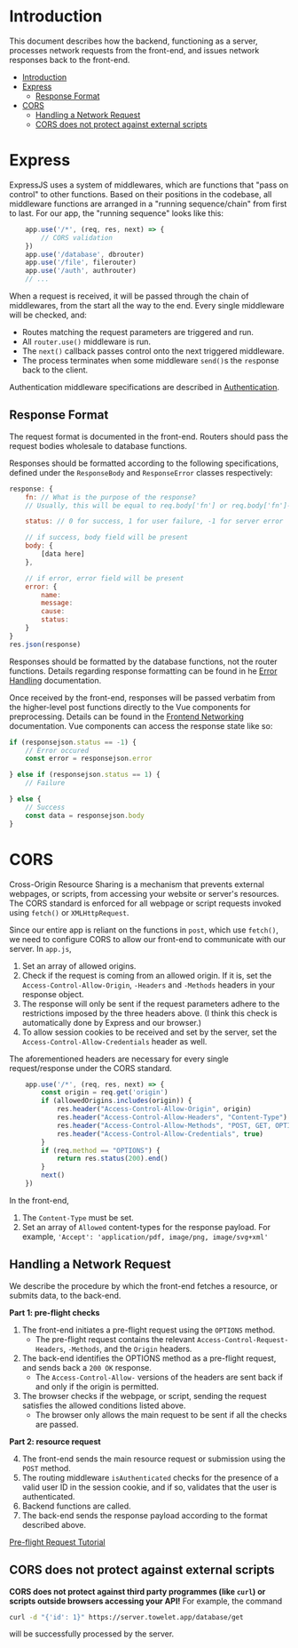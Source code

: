 # Introduction

This document describes how the backend, functioning as a server, processes network requests from the front-end, and issues network responses back to the front-end.

- [Introduction](#introduction)
- [Express](#express)
	- [Response Format](#response-format)
- [CORS](#cors)
	- [Handling a Network Request](#handling-a-network-request)
	- [CORS does not protect against external scripts](#cors-does-not-protect-against-external-scripts)

# Express

ExpressJS uses a system of middlewares, which are functions that "pass on control" to other functions. Based on their positions in the codebase, all middleware functions are arranged in a "running sequence/chain" from first to last. For our app, the "running sequence" looks like this:

```js
	app.use('/*', (req, res, next) => {
		// CORS validation
	})
	app.use('/database', dbrouter)
	app.use('/file', filerouter)
	app.use('/auth', authrouter)
	// ...
```

When a request is received, it will be passed through the chain of middlewares, from the start all the way to the end. Every single middleware will be checked, and:
- Routes matching the request parameters are triggered and run.
- All `router.use()` middleware is run.
- The `next()` callback passes control onto the next triggered middleware.
- The process terminates when some middleware `send()`s the `res`ponse back to the client.

Authentication middleware specifications are described in [Authentication](./authentication.md).

## Response Format

The request format is documented in the front-end. Routers should pass the request bodies wholesale to database functions.

Responses should be formatted according to the following specifications, defined under the `ResponseBody` and `ResponseError` classes respectively:
```js
response: {
	fn: // What is the purpose of the response?
	// Usually, this will be equal to req.body['fn'] or req.body['fn']-error.

	status: // 0 for success, 1 for user failure, -1 for server error

	// if success, body field will be present
	body: {
		[data here]
	},

	// if error, error field will be present
	error: {
		name:
		message:
		cause:
		status:
	}
}
res.json(response)
```
Responses should be formatted by the database functions, not the router functions. Details regarding response formatting can be found in he [Error Handling](./error-handling.md) documentation.

Once received by the front-end, responses will be passed verbatim from the higher-level post functions directly to the Vue components for preprocessing. Details can be found in the [Frontend Networking](../Frontend/networking.md) documentation. Vue components can access the response state like so:
```js
if (responsejson.status == -1) {
	// Error occured
	const error = responsejson.error

} else if (responsejson.status == 1) {
	// Failure

} else {
	// Success
	const data = responsejson.body
}
```

# CORS

Cross-Origin Resource Sharing is a mechanism that prevents external webpages, or scripts, from accessing your website or server's resources. The CORS standard is enforced for all webpage or script requests invoked using `fetch()` or `XMLHttpRequest`.

Since our entire app is reliant on the functions in `post`, which use `fetch()`, we need to configure CORS to allow our front-end to communicate with our server. In `app.js`,	

1. Set an array of allowed origins.
2. Check if the request is coming from an allowed origin. If it is, set the `Access-Control-Allow-Origin`, `-Headers` and `-Methods` headers in your response object.
3. The response will only be sent if the request parameters adhere to the restrictions imposed by the three headers above. (I think this check is automatically done by Express and our browser.)
4. To allow session cookies to be received and set by the server, set the `Access-Control-Allow-Credentials` header as well.

The aforementioned headers are necessary for every single request/response under the CORS standard.

```js
	app.use('/*', (req, res, next) => {
		const origin = req.get('origin')
		if (allowedOrigins.includes(origin)) {
			res.header("Access-Control-Allow-Origin", origin)
			res.header("Access-Control-Allow-Headers", "Content-Type")
			res.header("Access-Control-Allow-Methods", "POST, GET, OPTIONS, DELETE")
			res.header("Access-Control-Allow-Credentials", true)
		}
		if (req.method == "OPTIONS") {
			return res.status(200).end()
		}
		next()
	})
```

In the front-end,

1. The `Content-Type` must be set.
2. Set an array of `Allowed` content-types for the response payload. For example, `'Accept': 'application/pdf, image/png, image/svg+xml'`

## Handling a Network Request

We describe the procedure by which the front-end fetches a resource, or submits data, to the back-end.

**Part 1: pre-flight checks**

1. The front-end initiates a pre-flight request using the `OPTIONS` method.
   - The pre-flight request contains the relevant `Access-Control-Request-Headers`, `-Methods`, and the `Origin` headers. 
2. The back-end identifies the OPTIONS method as a pre-flight request, and sends back a `200 OK` response. 
   - The `Access-Control-Allow-` versions of the headers are sent back if and only if the origin is permitted.
3. The browser checks if the webpage, or script, sending the request satisfies the allowed conditions listed above. 
   - The browser only allows the main request to be sent if all the checks are passed.
   
**Part 2: resource request**

4. The front-end sends the main resource request or submission using the `POST` method.
5. The routing middleware `isAuthenticated` checks for the presence of a valid user ID in the session cookie, and if so, validates that the user is authenticated.
6. Backend functions are called.
7. The back-end sends the response payload according to the format described above.

[Pre-flight Request Tutorial](https://developer.mozilla.org/en-US/docs/Glossary/Preflight_request)

## CORS does not protect against external scripts

**CORS does not protect against third party programmes (like `curl`) or scripts outside browsers accessing your API!** For example, the command

```sh
curl -d "{'id': 1}" https://server.towelet.app/database/get
```

will be successfully processed by the server.
